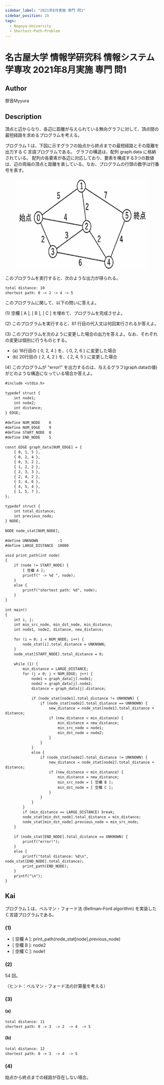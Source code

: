```yaml
---
sidebar_label: "2021年8月実施 専門 問1"
sidebar_position: 10
tags:
  - Nagoya-University
  - Shortest-Path-Problem
---
```

# 名古屋大学 情報学研究科 情報システム学専攻 2021年8月実施 専門 問1

## **Author**
祭音Myyura

## **Description**
頂点と辺からなり、各辺に距離が与えられている無向グラフに対して、頂点間の最短経路を求めるプログラムを考える。

プログラム 1 は、下図に示すグラフの始点から終点までの最短経路とその距離を出力する C 言語プログラムである。
グラフの構造は、配列 graph.data に格納されている。
配列の各要素が各辺に対応しており、要素を構成する3つの数値は、辺の両端の頂点と距離を表している。なお、プログラムの行頭の数字は行番号を表す。

<figure style="text-align:center;">
  <img src="https://raw.githubusercontent.com/Myyura/the_kai_project_assets/main/kakomonn/nagoya_university/informatics/is_202108_senmon_1_p1.png" width="600" height="300" alt=""/>
</figure>

このプログラムを実行すると、次のような出力が得られる。

```text
total distance: 10
shortest path: 0 -> 2 -> 4 -> 5
```


このプログラムに関して、以下の問いに答えよ。

(1) 空欄 \[ A \], \[ B \], \[ C \] を埋めて、プログラムを完成させよ。

(2) このプログラムを実行すると、61 行目の代入文は何回実行されるか答えよ。

(3) このプログラムを次のように変更した場合の出力を答えよ。なお、それぞれの変更は個別に行うものとする。

- (a) 16行目の { 0, 2, 4 } を、{ 0, 2, 6 } に変更した場合
- (b) 20行目の { 2, 4, 2 } を、{ 2, 4, 5 } に変更した場合

(4) このプログラムが "error!" を出力するのは、与えるグラフ(graph.dataの値)がどのような構造になっている場合か答えよ。


```text
#include <stdio.h>

typedef struct {
    int node1;
    int node2;
    int distance;
} EDGE;

#define NUM_NODE    6
#define NUM_EDGE    9
#define START_NODE  0
#define END_NODE    5

const EDGE graph_data[NUM_EDGE] = {
    { 0, 1, 5 },
    { 0, 2, 4 },
    { 0, 3, 2 },
    { 1, 2, 2 },
    { 2, 3, 3 },
    { 2, 4, 2 },
    { 3, 4, 6 },
    { 4, 5, 4 },
    { 1, 5, 7 },
};

typedef struct {
    int total_distance;
    int previous_node;
} NODE;

NODE node_stat[NUM_NODE];

#define UNKNOWN         -1
#define LARGE_DISTANCE  10000

void print_path(int node)
{
    if (node != START_NODE) {
        [ 空欄 A ];
        printf(" -> %d ", node);
    }
    else {
        printf("shortest path: %d", node);
    }
}

int main()
{
    int i, j;
    int min_src_node, min_dst_node, min_distance;
    int node1, node2, distance, new_distance;

    for (i = 0; i < NUM_NODE; i++) {
        node_stat[i].total_distance = UNKNOWN;
    }
    node_stat[START_NODE].total_distance = 0;

    while (1) {
        min_distance = LARGE_DISTANCE;
        for (j = 0; j < NUM_EDGE; j++) {
            node1 = graph_data[j].node1;
            node2 = graph_data[j].node2;
            distance = graph_data[j].distance;

            if (node_stat[node1].total_distance != UNKNOWN) {
                if (node_stat[node2].total_distance == UNKNOWN) {
                    new_distance = node_stat[node1].total_distance + distance;
                    if (new_distance < min_distance) {
                        min_distance = new_distance;
                        min_src_node = node1;
                        min_dst_node = node2;
                    }
                }
            }
            else {
                if (node_stat[node2].total_distance != UNKNOWN) {
                    new_distance = node_stat[node2].total_distance + distance;
                    if (new_distance < min_distance) {
                        min_distance = new_distance;
                        min_src_node = [ 空欄 B ];
                        min_dst_node = [ 空欄 C ];
                    }
                }
            }
        }
        if (min_distance == LARGE_DISTANCE) break;
        node_stat[min_dst_node].total_distance = min_distance;
        node_stat[min_dst_node].previous_node = min_src_node;
    }

    if (node_stat[END_NODE].total_distance == UNKNOWN) {
        printf("error!");
    }
    else {
        printf("total distance: %d\n", node_stat[END_NODE].total_distance);
        print_path(END_NODE);
    }
    printf("\n");
}
```


## **Kai**
プログラム１は、ベルマン・フォード法 (Bellman–Ford algorithm) を実装したＣ言語プログラムである。

### (1)
- \[ 空欄 A \]: print_path(node_stat\[node\].previous_node)
- \[ 空欄 B \]: node2
- \[ 空欄 C \]: node1

### (2)
54 回。

（ヒント：ベルマン・フォード法の計算量を考える）

### (3)
#### (a)
```text
total distance: 11
shortest path: 0 -> 3  -> 2  -> 4  -> 5 
```

#### (b)
```text
total distance: 12
shortest path: 0 -> 3  -> 4  -> 5 
```

### (4)
始点から終点までの経路が存在しない場合。